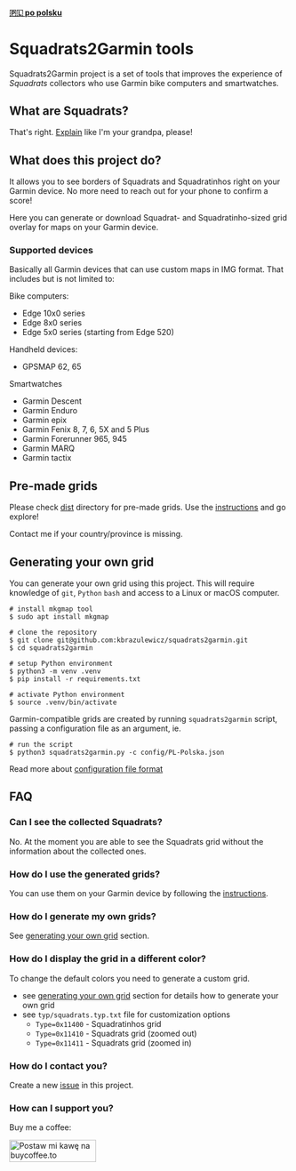 #### [🇵🇱 po polsku](README.pl-PL.MD)
# Squadrats2Garmin tools
Squadrats2Garmin project is a set of tools that improves the experience of _Squadrats_ collectors who use Garmin bike computers and smartwatches.

## What are Squadrats?
That's right. [Explain](https://squadrats.com/explain) like I'm your grandpa, please!

## What does this project do?
It allows you to see borders of Squadrats and Squadratinhos right on your Garmin device. 
No more need to reach out for your phone to confirm a score! 

Here you can generate or download Squadrat- and Squadratinho-sized grid overlay for maps on your Garmin device.

### Supported devices
Basically all Garmin devices that can use custom maps in IMG format. That includes but is not limited to:

Bike computers:
- Edge 10x0 series
- Edge 8x0 series
- Edge 5x0 series (starting from Edge 520)

Handheld devices:
- GPSMAP 62, 65

Smartwatches
- Garmin Descent
- Garmin Enduro
- Garmin epix
- Garmin Fenix 8, 7, 6, 5X and 5 Plus
- Garmin Forerunner 965, 945
- Garmin MARQ
- Garmin tactix

## Pre-made grids
Please check [dist](dist) directory for pre-made grids. Use the [instructions](dist/README.md) and go explore!

Contact me if your country/province is missing.

## Generating your own grid
You can generate your own grid using this project. 
This will require knowledge of `git`, `Python` `bash` and access to a Linux or macOS computer. 
```shell
# install mkgmap tool
$ sudo apt install mkgmap

# clone the repository
$ git clone git@github.com:kbrazulewicz/squadrats2garmin.git
$ cd squadrats2garmin

# setup Python environment
$ python3 -m venv .venv
$ pip install -r requirements.txt

# activate Python environment
$ source .venv/bin/activate
```

Garmin-compatible grids are created by running `squadrats2garmin` script, passing a configuration file as an argument, ie.
```shell
# run the script
$ python3 squadrats2garmin.py -c config/PL-Polska.json
```
Read more about [configuration file format](config/README.md)  

## FAQ

### Can I see the collected Squadrats?
No. At the moment you are able to see the Squadrats grid without the information about the collected ones.

### How do I use the generated grids?
You can use them on your Garmin device by following the [instructions](dist/README.md).

### How do I generate my own grids?
See [generating your own grid](#generating-your-own-grid) section.

### How do I display the grid in a different color?
To change the default colors you need to generate a custom grid.
- see [generating your own grid](#generating-your-own-grid) section for details how to generate your own grid
- see `typ/squadrats.typ.txt` file for customization options
  - `Type=0x11400` - Squadratinhos grid
  - `Type=0x11410` - Squadrats grid (zoomed out)
  - `Type=0x11411` - Squadrats grid (zoomed in)

### How do I contact you?
Create a new [issue](https://github.com/kbrazulewicz/squadrats2garmin/issues) in this project.

### How can I support you?
Buy me a coffee:

<a href="https://buycoffee.to/cykloprzygoda" target="_blank"><img src="https://buycoffee.to/img/share-button-primary.png" style="width: 156px; height: 40px" alt="Postaw mi kawę na buycoffee.to"></a>